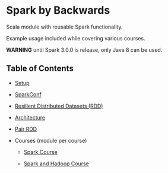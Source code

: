 # Spark by Backwards

Scala module with reusable Spark functionality.

Example usage included while covering various courses.

**WARNING** until Spark 3.0.0 is release, only Java 8 can be used.

## Table of Contents

- [Setup](docs/setup.md)

- [SparkConf](docs/spark-conf.md)

- [Resilient Distributed Datasets (RDD)](docs/rdd.md)

- [Architecture](docs/architecture.md)

- [Pair RDD](docs/pair-rdd.md)

- Courses (module per course)

  - [Spark Course](spark-course/README.md)
  
  - [Spark and Hadoop Course](spark-and-hadoop/README.md)
